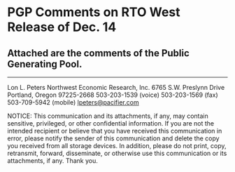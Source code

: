 # PGP Comments on RTO West Release of Dec. 14

Attached are the comments of the Public Generating Pool.
--
_________________________________
Lon L. Peters
Northwest Economic Research, Inc.
6765 S.W. Preslynn Drive
Portland, Oregon 97225-2668
503-203-1539 (voice)
503-203-1569 (fax)
503-709-5942 (mobile)
lpeters@pacifier.com

NOTICE:  This communication and its attachments, if any, may contain
sensitive, privileged, or other confidential information.  If you are
not the intended recipient or believe that you have received this
communication in error, please notify the sender of this
communication and delete the copy you received from all storage
devices.  In addition, please do not print, copy, retransmit,
forward, disseminate, or otherwise use this communication or its
attachments, if any.  Thank you.
